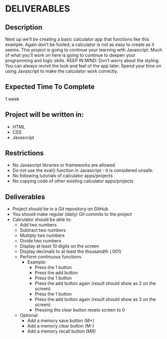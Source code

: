 # DELIVERABLES

## Description

Next up we’ll be creating a basic calculator app that functions like this example. Again don’t be fooled; a calculator is not as easy to create as it seems.
This project is going to continue your learning with Javascript. Much of what you’ll work on here is going to continue to deepen your programming and logic skills.
KEEP IN MIND: Don’t worry about the styling. You can always revisit the look and feel of the app later. Spend your time on using Javascript to make the calculator work correctly.

## Expected Time To Complete

1 week

## Project will be written in:

- HTML
- CSS
- Javascript

## Restrictions

- No Javascript libraries or frameworks are allowed
- Do not use the eval() function in Javascript - it is considered unsafe.
- No following tutorials of calculator apps/projects
- No copying code of other existing calculator apps/projects

## Deliverables

- Project should be in a Git repository on GitHub
- You should make regular (daily) Git commits to the project
- Calculator should be able to:
  - Add two numbers
  - Subtract two numbers
  - Multiply two numbers
  - Divide two numbers
  - Display at least 10 digits on the screen
  - Display decimals to at least the thousandth (.001)
  - Perform continuous functions
    - Example:
      - Press the 1 button
      - Press the add button
      - Press the 1 button
      - Press the add button again (result should show as 2 on the screen)
      - Press the 1 button
      - Press the add button again (result should show as 3 on the screen)
      - Pressing the clear button resets screen to 0
  - Optional:
    - Add a memory save button (M+)
    - Add a memory clear button (M-)
    - Add a memory recall button (MR)

